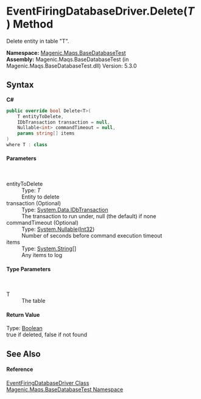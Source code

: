 # EventFiringDatabaseDriver.Delete(*T*) Method 
 

Delete entity in table "T".

**Namespace:**&nbsp;<a href="MAQS_5/DataBase_AUTOGENERATED/Magenic-Maqs-BaseDatabaseTest_Namespace">Magenic.Maqs.BaseDatabaseTest</a><br />**Assembly:**&nbsp;Magenic.Maqs.BaseDatabaseTest (in Magenic.Maqs.BaseDatabaseTest.dll) Version: 5.3.0

## Syntax

**C#**<br />
``` C#
public override bool Delete<T>(
	T entityToDelete,
	IDbTransaction transaction = null,
	Nullable<int> commandTimeout = null,
	params string[] items
)
where T : class

```


#### Parameters
&nbsp;<dl><dt>entityToDelete</dt><dd>Type: *T*<br />Entity to delete</dd><dt>transaction (Optional)</dt><dd>Type: <a href="http://msdn2.microsoft.com/en-us/library/yas366ac" target="_blank">System.Data.IDbTransaction</a><br />The transaction to run under, null (the default) if none</dd><dt>commandTimeout (Optional)</dt><dd>Type: <a href="http://msdn2.microsoft.com/en-us/library/b3h38hb0" target="_blank">System.Nullable</a>(<a href="http://msdn2.microsoft.com/en-us/library/td2s409d" target="_blank">Int32</a>)<br />Number of seconds before command execution timeout</dd><dt>items</dt><dd>Type: <a href="http://msdn2.microsoft.com/en-us/library/s1wwdcbf" target="_blank">System.String</a>[]<br />Any items to log</dd></dl>

#### Type Parameters
&nbsp;<dl><dt>T</dt><dd>The table</dd></dl>

#### Return Value
Type: <a href="http://msdn2.microsoft.com/en-us/library/a28wyd50" target="_blank">Boolean</a><br />true if deleted, false if not found

## See Also


#### Reference
<a href="MAQS_5/DataBase_AUTOGENERATED/EventFiringDatabaseDriver_Class">EventFiringDatabaseDriver Class</a><br /><a href="MAQS_5/DataBase_AUTOGENERATED/Magenic-Maqs-BaseDatabaseTest_Namespace">Magenic.Maqs.BaseDatabaseTest Namespace</a><br />